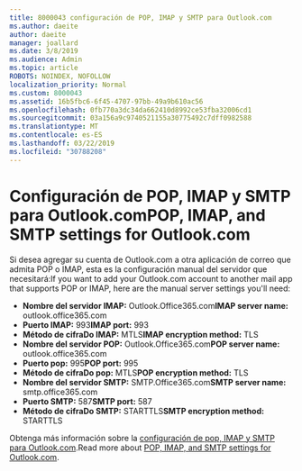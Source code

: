 ```yaml
---
title: 8000043 configuración de POP, IMAP y SMTP para Outlook.com
ms.author: daeite
author: daeite
manager: joallard
ms.date: 3/8/2019
ms.audience: Admin
ms.topic: article
ROBOTS: NOINDEX, NOFOLLOW
localization_priority: Normal
ms.custom: 8000043
ms.assetid: 16b5fbc6-6f45-4707-97bb-49a9b610ac56
ms.openlocfilehash: 0fb770a3dc34da662410d8992ce53fba32006cd1
ms.sourcegitcommit: 03a156a9c9740521155a30775492c7dff0982588
ms.translationtype: MT
ms.contentlocale: es-ES
ms.lasthandoff: 03/22/2019
ms.locfileid: "30788208"
---
```

# <a name="pop-imap-and-smtp-settings-for-outlookcom"></a><span data-ttu-id="18dde-102">Configuración de POP, IMAP y SMTP para Outlook.com</span><span class="sxs-lookup"><span data-stu-id="18dde-102">POP, IMAP, and SMTP settings for Outlook.com</span></span>

<span data-ttu-id="18dde-103">Si desea agregar su cuenta de Outlook.com a otra aplicación de correo que admita POP o IMAP, esta es la configuración manual del servidor que necesitará:</span><span class="sxs-lookup"><span data-stu-id="18dde-103">If you want to add your Outlook.com account to another mail app that supports POP or IMAP, here are the manual server settings you'll need:</span></span>
  
- <span data-ttu-id="18dde-104">**Nombre del servidor IMAP:** Outlook.Office365.com</span><span class="sxs-lookup"><span data-stu-id="18dde-104">**IMAP server name:** outlook.office365.com</span></span> 
- <span data-ttu-id="18dde-105">**Puerto IMAP:** 993</span><span class="sxs-lookup"><span data-stu-id="18dde-105">**IMAP port:** 993</span></span>   
- <span data-ttu-id="18dde-106">**Método de cifraDo IMAP:** MTLS</span><span class="sxs-lookup"><span data-stu-id="18dde-106">**IMAP encryption method:** TLS</span></span>   
- <span data-ttu-id="18dde-107">**Nombre del servidor POP:** Outlook.Office365.com</span><span class="sxs-lookup"><span data-stu-id="18dde-107">**POP server name:** outlook.office365.com</span></span>  
- <span data-ttu-id="18dde-108">**Puerto pop:** 995</span><span class="sxs-lookup"><span data-stu-id="18dde-108">**POP port:** 995</span></span>  
- <span data-ttu-id="18dde-109">**Método de cifraDo pop:** MTLS</span><span class="sxs-lookup"><span data-stu-id="18dde-109">**POP encryption method:** TLS</span></span>  
- <span data-ttu-id="18dde-110">**Nombre del servidor SMTP:** SMTP.Office365.com</span><span class="sxs-lookup"><span data-stu-id="18dde-110">**SMTP server name:** smtp.office365.com</span></span> 
- <span data-ttu-id="18dde-111">**Puerto SMTP:** 587</span><span class="sxs-lookup"><span data-stu-id="18dde-111">**SMTP port:** 587</span></span> 
- <span data-ttu-id="18dde-112">**Método de cifraDo SMTP:** STARTTLS</span><span class="sxs-lookup"><span data-stu-id="18dde-112">**SMTP encryption method:** STARTTLS</span></span> 

<span data-ttu-id="18dde-113">Obtenga más información sobre la [configuración de pop, IMAP y SMTP para Outlook.com](https://go.microsoft.com/fwlink/p/?linkid=2001402&amp;clcid=0x409).</span><span class="sxs-lookup"><span data-stu-id="18dde-113">Read more about [POP, IMAP, and SMTP settings for Outlook.com](https://go.microsoft.com/fwlink/p/?linkid=2001402&amp;clcid=0x409).</span></span>